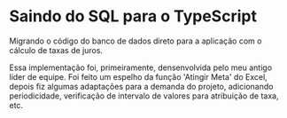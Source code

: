 # Saindo do SQL para o TypeScript
Migrando o código do banco de dados direto para a aplicação com o cálculo de taxas de juros.

Essa implementação foi, primeiramente, densenvolvida pelo meu antigo líder de equipe. Foi feito um espelho da função 'Atingir Meta' do Excel, depois fiz algumas adaptações para a demanda do projeto, adicionando periodicidade, verificação de intervalo de valores para atribuição de taxa, etc.
